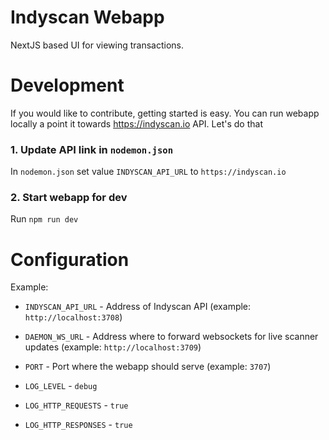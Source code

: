 # Indyscan Webapp
NextJS based UI for viewing transactions.

# Development
If you would like to contribute, getting started is easy. You can run webapp
locally a point it towards https://indyscan.io API. Let's do that

### 1. Update API link in `nodemon.json`
In `nodemon.json` set value `INDYSCAN_API_URL` to `https://indyscan.io`

### 2. Start webapp for dev
Run `npm run dev`
  
# Configuration

Example:

- `INDYSCAN_API_URL` - Address of Indyscan API (example: `http://localhost:3708`)

- `DAEMON_WS_URL` - Address where to forward websockets for live scanner updates (example: `http://localhost:3709`)

- `PORT` - Port where the webapp should serve (example: `3707`)
 
- `LOG_LEVEL` - `debug`

- `LOG_HTTP_REQUESTS` - `true`

- `LOG_HTTP_RESPONSES` - `true`


